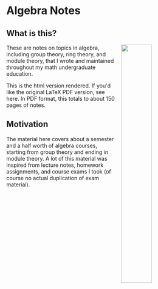 # Algebra Notes

## What is this? 
<img src="../../../png/algebra/algebra.png" style="float: right; width:40%; margin-left:10px;"/>
These are notes on topics in algebra, including group theory, ring theory, and module theory, that 
I wrote and maintained throughout my math undergraduate education. 

This is the html version rendered. If you'd like the original LaTeX PDF version, see here.
In PDF format, this totals to about 150 pages of notes.

## Motivation

The material here covers about a semester and a half worth of algebra courses, starting from group theory and ending in module theory.
A lot of this material was inspired from lecture notes, homework assignments, and course exams I took (of course no actual duplication of exam material).
